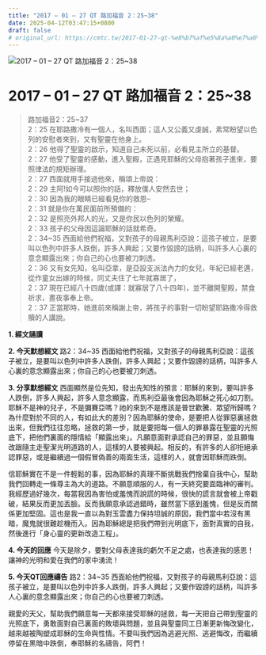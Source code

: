 ```yaml
---
title: "2017 – 01 – 27 QT 路加福音 2：25~38"
date: 2025-04-12T03:47:15+0800
draft: false
# original_url: https://cmtc.tw/2017-01-27-qt-%e8%b7%af%e5%8a%a0%e7%a6%8f%e9%9f%b32%ef%bc%9a2538
---
```


![2017 – 01 – 27 QT 路加福音 2：25\~38](/images/qt.jpg   "2017 – 01 – 27 QT 路加福音 2：25\~38")

# 2017 – 01 – 27 QT 路加福音 2：25\~38

> 路加福音2：25\~37  
> 2：25 在耶路撒冷有一個人，名叫西面；這人又公義又虔誠，素常盼望以色列的安慰者來到，又有聖靈在他身上。  
> 2：26 他得了聖靈的啟示，知道自己未死以前，必看見主所立的基督。  
> 2：27 他受了聖靈的感動，進入聖殿，正遇見耶穌的父母抱著孩子進來，要照律法的規矩辦理。  
> 2：27 西面就用手接過他來，稱頌上帝說：  
> 2：29 主阿!如今可以照你的話，釋放僕人安然去世；  
> 2：30 因為我的眼睛已經看見你的救恩–  
> 2：31 就是你在萬民面前所預備的：  
> 2：32 是照亮外邦人的光，又是你民以色列的榮耀。  
> 2：33 孩子的父母因這論耶穌的話就希奇。  
> 2：34\~35 西面給他們祝福，又對孩子的母親馬利亞說：這孩子被立，是要叫以色列中許多人跌倒，許多人興起；又要作毀謗的話柄，叫許多人心裏的意念顯露出來；你自己的心也要被刀刺透。  
> 2：36 又有女先知，名叫亞拿，是亞設支派法內力的女兒，年紀已經老邁，從作童女出嫁的時候，同丈夫住了七年就寡居了，  
> 2：37 現在已經八十四歲(或譯：就寡居了八十四年)，並不離開聖殿，禁食祈求，晝夜事奉上帝。  
> 2：37 正當那時，她進前來稱謝上帝，將孩子的事對一切盼望耶路撒冷得救贖的人講說。

**1.  經文誦讀**

**2.  今天默想經文**
路2：34\~35 西面給他們祝福，又對孩子的母親馬利亞說：這孩子被立，是要叫以色列中許多人跌倒，許多人興起；又要作毀謗的話柄，叫許多人心裏的意念顯露出來；你自己的心也要被刀刺透。

**3. 分享默想經文**
西面顯然是位先知，發出先知性的預言：耶穌的來到，要叫許多人跌倒，許多人興起，許多人意念顯露，而馬利亞最後會因為耶穌之死心如刀割。耶穌不是神的兒子，不是彌賽亞嗎？祂的來到不是應該是普世歡騰、眾望所歸嗎？為什麼對於不同的人，有如此大的差別？因為耶穌的使命，是要把人從罪惡裏拯救出來，但我們往往忽略，拯救的第一步，就是要把每一個人的罪暴露在聖靈的光照底下，把他們裏面的隱情給「顯露出來」。凡願意面對承認自己的罪惡，並且願悔改跟隨主走聖潔光明道路的人，這樣的人要被興起。相反的，有許多的人卻拒絕承認罪惡，或是繼續過一個假冒偽善的兩面生活，這樣的人，就會因耶穌而跌倒。

信耶穌實在不是一件輕鬆的事，因為耶穌的真理不斷挑戰我們捨棄自我中心，幫助我們回轉走一條尊主為大的道路。不願意順服的人，有一天終究要面臨神的審判。我經歷過好幾次，每當我因為害怕或羞愧而說謊的時候，很快的謊言就會被上帝戳破，結果反而更加丟臉。反而我願意承認過錯時，雖然當下感到羞愧，但是反而關係更加堅固。這也是我一直以為對玉雲盡力保持坦誠的原因，我們當中若沒有黑暗，魔鬼就很難趁機而入。因為耶穌總是把我們帶到光明底下，面對真實的自我，然後進行「身心靈的更新改造工程」。

**4. 今天的回應**
今天是除夕，要對父母表達我的虧欠不足之處，也表達我的感恩！讓神的光明和愛在我們的家中湧流！

**5. 今天QT回應禱告**
路2：34\~35 西面給他們祝福，又對孩子的母親馬利亞說：這孩子被立，是要叫以色列中許多人跌倒，許多人興起；又要作毀謗的話柄，叫許多人心裏的意念顯露出來；你自己的心也要被刀刺透。

親愛的天父，幫助我們願意每一天都來接受耶穌的拯救，每一天把自己帶到聖靈的光照底下，勇敢面對自已裏面的敗壞與問題，並且與聖靈同工日漸更新悔改變化，越來越被陶塑成耶穌的生命與性情。不要叫我們因為逃避光照、逃避悔改，而繼續停留在黑暗中跌倒，奉耶穌的名禱告，阿們！
